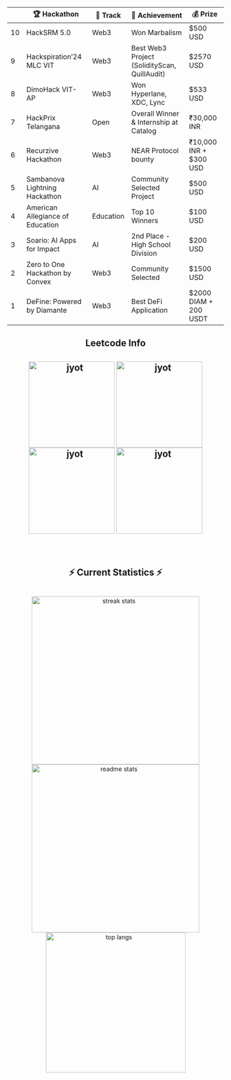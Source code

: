 
  
<!--   <h2>🐍 Contributions 🐍</h2>
  <img alt="snake eating my contributions" src="https://raw.githubusercontent.com/salesp07/salesp07/output/github-contribution-grid-snake.svg" />
  <p align="center">
  
  <img  align=top flex-grow=1 src="https://leetcard.jacoblin.cool/its-nishant320?theme=dark&font=Nunito&ext=heatmap" />  
</p>

</div> -->
|   | 🏆 Hackathon                             | 🎯 Track         | 🥇 Achievement                                    | 💰 Prize                         |
|----|------------------------------------------|------------------|--------------------------------------------------|----------------------------------|
| 10 | HackSRM 5.0                              | Web3             | Won Marbalism                                    | $500 USD                         |
| 9  | Hackspiration’24 MLC VIT                 | Web3             | Best Web3 Project (SolidityScan, QuillAudit)     | $2570 USD                        |
| 8  | DimoHack VIT-AP                          | Web3             | Won Hyperlane, XDC, Lync                         | $533 USD                         |
| 7  | HackPrix Telangana                       | Open             | Overall Winner & Internship at Catalog           | ₹30,000 INR                      |
| 6  | Recurzive Hackathon                      | Web3             | NEAR Protocol bounty                             | ₹10,000 INR + $300 USD           |
| 5  | Sambanova Lightning Hackathon            | AI               | Community Selected Project                       | $500 USD                         |
| 4  | American Allegiance of Education         | Education        | Top 10 Winners                                   | $100 USD                         |
| 3  | Soario: AI Apps for Impact               | AI               | 2nd Place - High School Division                 | $200 USD                         |
| 2  | Zero to One Hackathon by Convex          | Web3             | Community Selected                               | $1500 USD                        |
| 1  | DeFine: Powered by Diamante              | Web3             | Best DeFi Application                            | $2000 DIAM + 200 USDT            |

<div align="center"> 
<h2 align="center">Leetcode Info<h2>  
<p align="center">
  <a href="https://leetcode.com/its-nishant320/" target="_blank"><img align="center" src="https://leetcode.com/static/images/badges/2024/gif/2024-02.gif" alt="jyot" height="200" width="200" /></a>
  <a href="https://leetcode.com/its-nishant320/" target="_blank"><img align="center" src="https://leetcode.com/static/images/badges/2024/gif/2024-03.gif" alt="jyot" height="200" width="200" /></a>
  <a href="https://leetcode.com/its-nishant320/" target="_blank"><img align="center" src="https://assets.leetcode.com/static_assets/marketing/2024-200.gif" alt="jyot" height="200" width="200" /></a>
  <a href="https://leetcode.com/its-nishant320/" target="_blank"><img align="center" src="https://assets.leetcode.com/static_assets/marketing/2024-100.gif" alt="jyot" height="200" width="200" /></a>
</p>




<br/>
  <h2 align="center">⚡ Current Statistics ⚡</h2>
<br>
<div align=center>
  <img width=390 src="https://streak-stats.demolab.com/?user=nishant-Tiwari24&count_private=true&theme=react&border_radius=10" alt="streak stats"/>
  <img width=390 src="https://github-readme-stats.vercel.app/api?username=nishant-Tiwari24&show_icons=true&theme=react&rank_icon=github&border_radius=10" alt="readme stats" />
  <img width=325 align="center" src="https://github-readme-stats.vercel.app/api/top-langs/?username=nishant-Tiwari24&hide=HTML&langs_count=8&layout=compact&theme=react&border_radius=10&size_weight=0.5&count_weight=0.5&exclude_repo=github-readme-stats" alt="top langs" />
</div>

  <br/>

<br/><br/>


